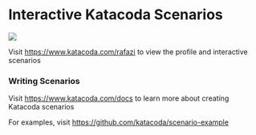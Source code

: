 # Interactive Katacoda Scenarios

[![](http://shields.katacoda.com/katacoda/rafazi/count.svg)](https://www.katacoda.com/rafazi "Get your profile on Katacoda.com")

Visit https://www.katacoda.com/rafazi to view the profile and interactive scenarios

### Writing Scenarios
Visit https://www.katacoda.com/docs to learn more about creating Katacoda scenarios

For examples, visit https://github.com/katacoda/scenario-example
